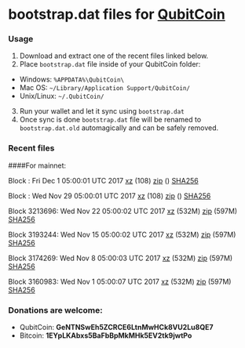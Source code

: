 # bootstrap.dat files for [QubitCoin](http://www.qubitcoin.com/)

### Usage

1. Download and extract one of the recent files linked below.
2. Place `bootstrap.dat` file inside of your QubitCoin folder:
 - Windows: `%APPDATA%\QubitCoin\`
 - Mac OS: `~/Library/Application Support/QubitCoin/`
 - Unix/Linux: `~/.QubitCoin/`
3. Run your wallet and let it sync using `bootstrap.dat`
4. Once sync is done `bootstrap.dat` file will be renamed to `bootstrap.dat.old` automagically and can be safely removed.

### Recent files

####For mainnet:

Block : Fri Dec  1 05:00:01 UTC 2017 [xz](https://transfer.sh/32IX0/bootstrap.dat.20171201.tar.xz) (108) [zip]() () [SHA256](https://transfer.sh/9ErjC/sha256.txt)

Block : Wed Nov 29 05:00:01 UTC 2017 [xz](https://transfer.sh/hVWtE/bootstrap.dat.20171129.tar.xz) (108) [zip]() () [SHA256](https://transfer.sh/y7aKp/sha256.txt)

Block 3213696: Wed Nov 22 05:00:02 UTC 2017 [xz](https://transfer.sh/HUoJL/bootstrap.dat.20171122.tar.xz) (532M) [zip](https://transfer.sh/u6C1p/bootstrap.dat.20171122.zip) (597M) [SHA256](https://transfer.sh/Fpwnl/sha256.txt)

Block 3193244: Wed Nov 15 05:00:02 UTC 2017 [xz](https://transfer.sh/3mWw6/bootstrap.dat.20171115.tar.xz) (532M) [zip](https://transfer.sh/afrNn/bootstrap.dat.20171115.zip) (597M) [SHA256](https://transfer.sh/UzX6a/sha256.txt)

Block 3174269: Wed Nov  8 05:00:03 UTC 2017 [xz](https://transfer.sh/KfG8x/bootstrap.dat.20171108.tar.xz) (532M) [zip](https://transfer.sh/5tRSN/bootstrap.dat.20171108.zip) (597M) [SHA256](https://transfer.sh/DDnU3/sha256.txt)

Block 3160983: Wed Nov  1 05:00:07 UTC 2017 [xz](https://transfer.sh/esTFo/bootstrap.dat.20171101.tar.xz) (532M) [zip](https://transfer.sh/16irWe/bootstrap.dat.20171101.zip) (597M) [SHA256](https://transfer.sh/5rX3I/sha256.txt)

### Donations are welcome:

- QubitCoin: **GeNTNSwEh5ZCRCE6LtnMwHCk8VU2Lu8QE7**
- Bitcoin: **1EYpLKAbxs5BaFbBpMkMHk5EV2tk9jwtPo**
